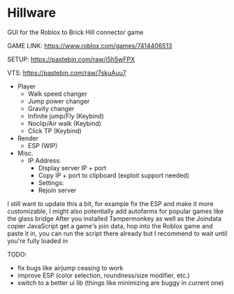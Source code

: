 # Hillware
GUI for the Roblox to Brick Hill connector game

GAME LINK: https://www.roblox.com/games/7414406513

SETUP: https://pastebin.com/raw/j5h5wFPX

VTS: https://pastebin.com/raw/7skuAuu7


- Player
  - Walk speed changer
  - Jump power changer
  - Gravity changer
  - Infinite jump/Fly (Keybind)
  - Noclip/Air walk (Keybind)
  - Click TP (Keybind)
- Render
  - ESP (WIP)
- Misc.
  * IP Address:
    - Display server IP + port
    - Copy IP + port to clipboard (exploit support needed)
    * Settings:
    - Rejoin server

I still want to update this a bit, for example fix the ESP and make it more customizable, I might also potentially add autofarms for popular games like the glass bridge
After you installed Tampermonkey as well as the Joindata copier JavaScript get a game's join data, hop into the Roblox game and paste it in, you can run the script there already but I recommend to wait until you're fully loaded in

TODO:
- fix bugs like airjump ceasing to work
- improve ESP (color selection, roundness/size modifier, etc.)
- switch to a better ui lib (things like minimizing are buggy in current one)
